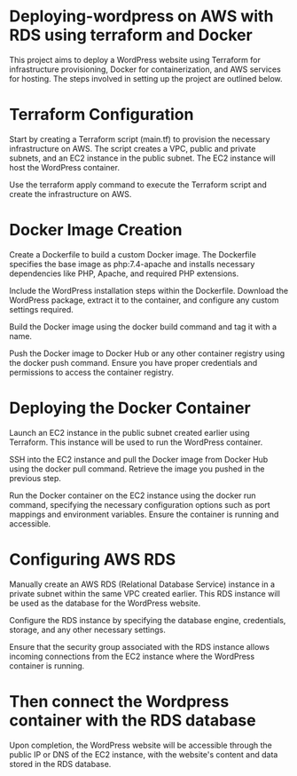# Deploying-wordpress on AWS with RDS using terraform and Docker
This project aims to deploy a WordPress website using Terraform for infrastructure provisioning, Docker for containerization, and AWS services for hosting. The steps involved in setting up the project are outlined below.

# Terraform Configuration
Start by creating a Terraform script (main.tf) to provision the necessary infrastructure on AWS. The script creates a VPC, public and private subnets, and an EC2 instance in the public subnet. The EC2 instance will host the WordPress container.

Use the terraform apply command to execute the Terraform script and create the infrastructure on AWS.

# Docker Image Creation
Create a Dockerfile to build a custom Docker image. The Dockerfile specifies the base image as php:7.4-apache and installs necessary dependencies like PHP, Apache, and required PHP extensions.

Include the WordPress installation steps within the Dockerfile. Download the WordPress package, extract it to the container, and configure any custom settings required.

Build the Docker image using the docker build command and tag it with a name. 

Push the Docker image to Docker Hub or any other container registry using the docker push command. Ensure you have proper credentials and permissions to access the container registry.

# Deploying the Docker Container
Launch an EC2 instance in the public subnet created earlier using Terraform. This instance will be used to run the WordPress container.

SSH into the EC2 instance and pull the Docker image from Docker Hub using the docker pull command. Retrieve the image you pushed in the previous step.

Run the Docker container on the EC2 instance using the docker run command, specifying the necessary configuration options such as port mappings and environment variables. Ensure the container is running and accessible.

# Configuring AWS RDS
Manually create an AWS RDS (Relational Database Service) instance in a private subnet within the same VPC created earlier. This RDS instance will be used as the database for the WordPress website.

Configure the RDS instance by specifying the database engine, credentials, storage, and any other necessary settings.

Ensure that the security group associated with the RDS instance allows incoming connections from the EC2 instance where the WordPress container is running.
# Then connect the Wordpress container with the RDS database
Upon completion, the WordPress website will be accessible through the public IP or DNS of the EC2 instance, with the website's content and data stored in the RDS database.

